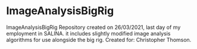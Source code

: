 # ImageAnalysisBigRig
ImageAnalysisBigRig
Repository created on 26/03/2021, last day of my employment in SALINA. it includes slightly modified image analysis algorithms for use alongside the big rig.
Created for: Christopher Thomson.
